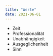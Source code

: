 ```yaml
---
title: "Werte"
date: 2021-06-01
---
```


* Zeit
* Professionalität
* Unabhängigkeit
* Ausgeglichenheit
* Sinn
